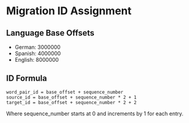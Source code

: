 # Migration ID Assignment

## Language Base Offsets
- German: 3000000
- Spanish: 4000000  
- English: 8000000

## ID Formula
```
word_pair_id = base_offset + sequence_number
source_id = base_offset + sequence_number * 2 + 1
target_id = base_offset + sequence_number * 2 + 2
```

Where sequence_number starts at 0 and increments by 1 for each entry.